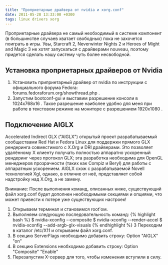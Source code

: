 ```yaml
---
title: "Проприетарные драйвера от nvidia и xorg.conf"
date: 2011-05-28 13:33:00 +0300
tags: linux drivers xorg
---
```

Проприетарные драйвера не самый необходимый в системе компонент (в большинстве случаев хватает свободных) пока не захочется поиграть в игры. Увы, Starcraft 2, Neverwinter Nights 2 и Heroes of Might and Magic 3 не хотят запускаться с драйверами nouveau, поэтому придется сделать нашу систему чуть более несвободной.
<!--more-->

## Установка проприетарных драйверов от Nvidia
1. Установить приприетарный драйвер от nvidia по инструкции с официального форума Fedora:
forums.fedoraforum.org/showthread.php .
2. Запустим bootconf-gui и выставим разрешение консоли в 1024x768x16 . Такое разрешение наиболее удобно для меня при работе в текстовом режиме на мониторе с разрешением 1920х1080 . 


## Подключение AIGLX
Accelerated Indirect GLX ("AIGLX") открытый проект разрабатываемый сообществами Red Hat и Fedora Linux для поддержки прямого GLX рендеринга совместимого с X.Org и DRI драйверами. Это позволяет удалённому X клиенту получать полностью аппаратно ускоренный рендеринг через протокол GLX; эта разработка необходима для OpenGL менеджеров прозрачности (таких как Compiz и Beryl) для работы с аппаратным ускорением. AIGLX схож с разрабатываемой Novell технологией Xgl, однако, в отличие от неё, представляет собой надстройку над X.Org, а не замену.

Внимание: После выполнения команд, описанных ниже, существующий файл xorg.conf будет дополнен необходимыми секциями и опциями, что может привести к потере уже существующих настроек!

1. Открываем терминал и становимся root'ом.
2. Выполняем следующую последовательность команд:
{% highlight bash %}
$ nvidia-xconfig --composite
$ nvidia-xconfig --render-accel
$ nvidia-xconfig --add-argb-glx-visuals
{% endhighlight %}
3 Переходим в каталог /etc/X11 и открываем файл xorg.conf.
4. В секцию ServerFlags необходимо добавить строку:
   Option "AIGLX"    "on"
5. В секцию Extensions  необходимо добавить строку:
   Option "Composite"   "Enable"
6. Перезапустим X-сервер для того, чтобы изменения вступили в силу.